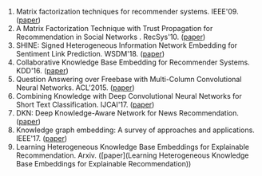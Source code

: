 1. Matrix factorization techniques for recommender systems. IEEE'09. ([paper](https://datajobs.com/data-science-repo/Recommender-Systems-[Netflix].pdf))
2. A Matrix Factorization Technique with Trust Propagation for Recommendation in Social Networks
  . RecSys'10. ([paper](https://dl.acm.org/citation.cfm?id=1864736))
3. SHINE: Signed Heterogeneous Information Network Embedding for Sentiment Link Prediction. WSDM'18. ([paper](https://dl.acm.org/citation.cfm?doid=3159652.3159666))
4. Collaborative Knowledge Base Embedding for Recommender Systems. KDD'16. ([paper](https://dl.acm.org/citation.cfm?id=2939673))
5. Question Answering over Freebase with Multi-Column Convolutional Neural Networks. ACL'2015. ([paper](http://www.aclweb.org/anthology/P15-1026))
6. Combining Knowledge with Deep Convolutional Neural Networks for Short Text Classification. IJCAI'17. ([paper](http://yellowstone.cs.ucla.edu/~jinwang/jinwang_files/ijcai2017.pdf))
7. DKN: Deep Knowledge-Aware Network for News Recommendation. ([paper](https://arxiv.org/abs/1801.08284))
8. Knowledge graph embedding: A survey of approaches and applications. IEEE'17. ([paper](https://ieeexplore.ieee.org/stamp/stamp.jsp?arnumber=8047276)) 
9. Learning Heterogeneous Knowledge Base Embeddings for Explainable Recommendation. Arxiv. ([paper](Learning Heterogeneous Knowledge Base
   Embeddings for Explainable Recommendation))

